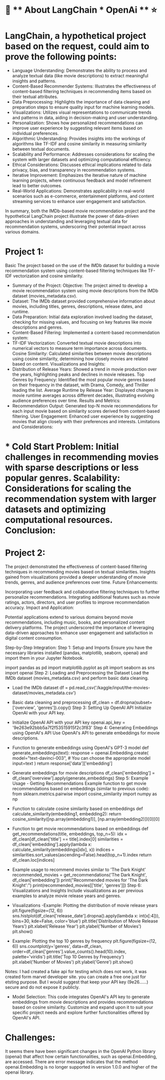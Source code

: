 

# :rocket: ** About LangChain * OpenAi ** :star:


 # **LangChain, a hypothetical project based on the request, could aim to prove the following points:**

* Language Understanding: Demonstrates the ability to process and analyze textual data (like movie descriptions) to extract meaningful insights and patterns.
* Content-Based Recommender Systems: Illustrates the effectiveness of content-based filtering techniques in recommending items based on their textual attributes.
* Data Preprocessing: Highlights the importance of data cleaning and preparation steps to ensure quality input for machine learning models.
* Visualizations: Utilizes visual representations to communicate trends and patterns in data, aiding in decision-making and user understanding.
* Personalization: Shows how personalized recommendations can improve user experience by suggesting relevant items based on individual preferences.
* Algorithmic Understanding: Provides insights into the workings of algorithms like TF-IDF and cosine similarity in measuring similarity between textual documents.
* Scalability and Performance: Addresses considerations for scaling the system with larger datasets and optimizing computational efficiency.
* Ethical Considerations: Discusses ethical implications related to data privacy, bias, and transparency in recommendation systems.
* Iterative Improvement: Emphasizes the iterative nature of machine learning projects, where continuous feedback and model refinement lead to better outcomes.
* Real-World Applications: Demonstrates applicability in real-world scenarios such as e-commerce, entertainment platforms, and content streaming services to enhance user engagement and satisfaction.

In summary, both the IMDb-based movie recommendation project and the hypothetical LangChain project illustrate the power of data-driven approaches in understanding and leveraging textual data for recommendation systems, underscoring their potential impact across various domains.

# **Project 1:** 
Basic The project based on the use of the IMDb dataset for building a movie recommendation system using content-based filtering techniques like TF-IDF vectorization and cosine similarity.
* Summary of the Project: Objective: The project aimed to develop a movie recommendation system using movie descriptions from the IMDb dataset (movies_metadata.csv).
* Dataset: The IMDb dataset provided comprehensive information about movies, including titles, genres, descriptions, release dates, and runtime.
* Data Preparation: Initial data exploration involved loading the dataset, checking for missing values, and focusing on key features like movie descriptions and genres.
* Content-Based Filtering: Implemented a content-based recommendation system:
* TF-IDF Vectorization: Converted textual movie descriptions into numerical vectors to measure term importance across documents. Cosine Similarity: Calculated similarities between movie descriptions using cosine similarity, determining how closely movies are related based on content. Visualizations and Insights:
* Distribution of Release Years: Showed a trend in movie production over the years, highlighting peaks and declines in movie releases. Top Genres by Frequency: Identified the most popular movie genres based on their frequency in the dataset, with Drama, Comedy, and Thriller leading the list. Average Runtime by Release Year: Displayed changes in movie runtime averages across different decades, illustrating evolving audience preferences over time. Results and Metrics:
* Recommendation Output: Generated top-N movie recommendations for each input movie based on similarity scores derived from content-based filtering. User Engagement: Enhanced user experience by suggesting movies that align closely with their preferences and interests. Limitations and Considerations:
# * Cold Start Problem: Initial challenges in recommending movies with sparse descriptions or less popular genres. Scalability: Considerations for scaling the recommendation system with larger datasets and optimizing computational resources. Conclusion:

# **Project 2:** 

The project demonstrated the effectiveness of content-based filtering techniques in recommending movies based on textual similarities. Insights gained from visualizations provided a deeper understanding of movie trends, genres, and audience preferences over time. Future Enhancements:

Incorporating user feedback and collaborative filtering techniques to further personalize recommendations. Integrating additional features such as movie ratings, actors, directors, and user profiles to improve recommendation accuracy. Impact and Application:

Potential applications extend to various domains beyond movie recommendations, including music, books, and personalized content delivery platforms. The project underscored the importance of leveraging data-driven approaches to enhance user engagement and satisfaction in digital content consumption.

Step-by-Step Integration: Step 1: Setup and Imports Ensure you have the necessary libraries installed (pandas, matplotlib, seaborn, openai) and import them in your Jupyter Notebook.

import pandas as pd import matplotlib.pyplot as plt import seaborn as sns import openai Step 2: Loading and Preprocessing the Dataset Load the IMDb dataset (movies_metadata.csv) and perform basic data cleaning.

* Load the IMDb dataset
df = pd.read_csv('/kaggle/input/the-movies-dataset/movies_metadata.csv')

* Basic data cleaning and preprocessing
df_clean = df.dropna(subset=['overview', 'genres']).copy() Step 3: Setting Up OpenAI API Initialize OpenAI with your API key.

* Initialize OpenAI API with your API key
openai.api_key = '9e263e92bbb5a7f2f53515915f2c3f83' Step 4: Generating Embeddings using OpenAI's API Use OpenAI's API to generate embeddings for movie descriptions.

* Function to generate embeddings using OpenAI's GPT-3 model
def generate_embeddings(text): response = openai.Embedding.create( model="text-davinci-003", # You can choose the appropriate model input=text ) return response['data']['embedding']

* Generate embeddings for movie descriptions
df_clean['embedding'] = df_clean['overview'].apply(generate_embeddings) Step 5: Example Usage - Getting Recommendations Example function to get movie recommendations based on embeddings (similar to previous code):
from sklearn.metrics.pairwise import cosine_similarity 
import numpy as np

* Function to calculate cosine similarity based on embeddings
def calculate_similarity(embedding1, embedding2): return cosine_similarity([np.array(embedding1)], [np.array(embedding2)])[0][0]

* Function to get movie recommendations based on embeddings
def get_recommendations(title, embeddings, top_n=5): idx = df_clean[df_clean['title'] == title].index[0] similarities = df_clean['embedding'].apply(lambda x: calculate_similarity(embeddings[idx], x)) indices = similarities.sort_values(ascending=False).head(top_n+1).index return df_clean.loc[indices]

* Example usage to recommend movies similar to 'The Dark Knight'
recommended_movies = get_recommendations('The Dark Knight', df_clean['embedding']) print("Recommended movies for 'The Dark Knight':") print(recommended_movies[['title', 'genres']]) Step 6: Visualizations and Insights Include visualizations as per previous examples to analyze movie release years and genres.

* Visualizations
-Example: Plotting the distribution of movie release years
plt.figure(figsize=(12, 6)) 
sns.histplot(df_clean['release_date'].dropna().apply(lambda x: int(x[:4])), bins=30, kde=False, color='blue') 
plt.title('Distribution of Movie Release Years') 
plt.xlabel('Release Year') 
plt.ylabel('Number of Movies') 
plt.show()

* Example: Plotting the top 10 genres by frequency
plt.figure(figsize=(12, 6)) 
sns.countplot(y='genres', data=df_clean, order=df_clean['genres'].value_counts().head(10).index, palette='viridis') 
plt.title('Top 10 Genres by Frequency') 
plt.xlabel('Number of Movies') 
plt.ylabel('Genre') 
plt.show() 

Notes: I had created a fake api for testing which does not work, it was created form marvel developer site. you can create a free one just for etsting purpose. But I would suggest that keep your API key (9e26......) secure and do not expose it publicly. 


* Model Selection: This code integrates OpenAI's API key to generate embeddings from movie descriptions and provides recommendations based on cosine similarity. Customize and expand upon it to suit your specific project needs and explore further functionalities offered by OpenAI's API.

# Challenges:

It seems there have been significant changes in the OpenAI Python library (openai) that affect how certain functionalities, such as openai.Embedding, are accessed. There are error message indicates that the method openai.Embedding is no longer supported in version 1.0.0 and higher of the openai library.
